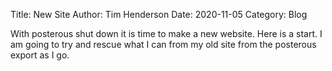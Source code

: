 Title: New Site
Author: Tim Henderson
Date: 2020-11-05
Category: Blog

With posterous shut down it is time to make a new website. Here is a start. I
am going to try and rescue what I can from my old site from the posterous
export as I go.

